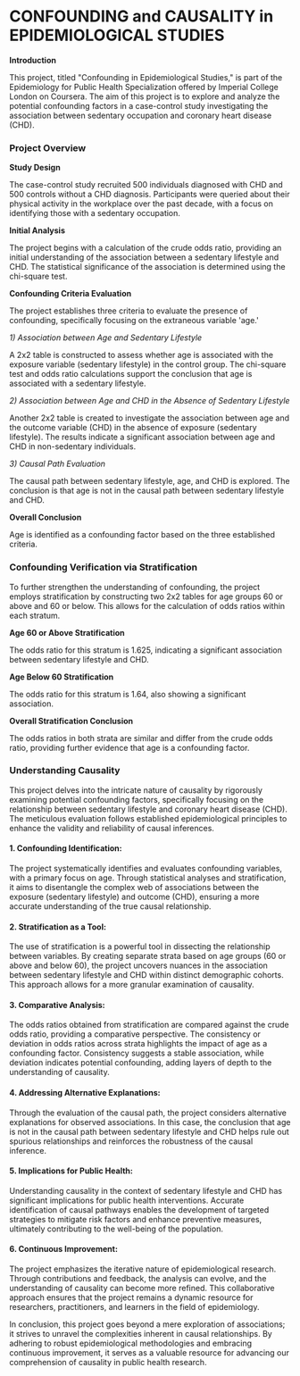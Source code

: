 # CONFOUNDING and CAUSALITY in EPIDEMIOLOGICAL STUDIES

**Introduction**

This project, titled "Confounding in Epidemiological Studies," is part of the Epidemiology for Public Health Specialization offered by Imperial College London on Coursera. The aim of this project is to explore and analyze the potential confounding factors in a case-control study investigating the association between sedentary occupation and coronary heart disease (CHD).

### Project Overview

**Study Design**

The case-control study recruited 500 individuals diagnosed with CHD and 500 controls without a CHD diagnosis. Participants were queried about their physical activity in the workplace over the past decade, with a focus on identifying those with a sedentary occupation.

**Initial Analysis**

The project begins with a calculation of the crude odds ratio, providing an initial understanding of the association between a sedentary lifestyle and CHD. The statistical significance of the association is determined using the chi-square test.

**Confounding Criteria Evaluation**

The project establishes three criteria to evaluate the presence of confounding, specifically focusing on the extraneous variable 'age.'

*1) Association between Age and Sedentary Lifestyle*

A 2x2 table is constructed to assess whether age is associated with the exposure variable (sedentary lifestyle) in the control group. The chi-square test and odds ratio calculations support the conclusion that age is associated with a sedentary lifestyle.

*2) Association between Age and CHD in the Absence of Sedentary Lifestyle*

Another 2x2 table is created to investigate the association between age and the outcome variable (CHD) in the absence of exposure (sedentary lifestyle). The results indicate a significant association between age and CHD in non-sedentary individuals.

*3) Causal Path Evaluation*

The causal path between sedentary lifestyle, age, and CHD is explored. The conclusion is that age is not in the causal path between sedentary lifestyle and CHD.

**Overall Conclusion**

Age is identified as a confounding factor based on the three established criteria.

### Confounding Verification via Stratification

To further strengthen the understanding of confounding, the project employs stratification by constructing two 2x2 tables for age groups 60 or above and 60 or below. This allows for the calculation of odds ratios within each stratum.

**Age 60 or Above Stratification**

The odds ratio for this stratum is 1.625, indicating a significant association between sedentary lifestyle and CHD.

**Age Below 60 Stratification**

The odds ratio for this stratum is 1.64, also showing a significant association.

**Overall Stratification Conclusion**

The odds ratios in both strata are similar and differ from the crude odds ratio, providing further evidence that age is a confounding factor.


### Understanding Causality

This project delves into the intricate nature of causality by rigorously examining potential confounding factors, specifically focusing on the relationship between sedentary lifestyle and coronary heart disease (CHD). The meticulous evaluation follows established epidemiological principles to enhance the validity and reliability of causal inferences.

#### 1. **Confounding Identification:**
   The project systematically identifies and evaluates confounding variables, with a primary focus on age. Through statistical analyses and stratification, it aims to disentangle the complex web of associations between the exposure (sedentary lifestyle) and outcome (CHD), ensuring a more accurate understanding of the true causal relationship.

#### 2. **Stratification as a Tool:**
   The use of stratification is a powerful tool in dissecting the relationship between variables. By creating separate strata based on age groups (60 or above and below 60), the project uncovers nuances in the association between sedentary lifestyle and CHD within distinct demographic cohorts. This approach allows for a more granular examination of causality.

#### 3. **Comparative Analysis:**
   The odds ratios obtained from stratification are compared against the crude odds ratio, providing a comparative perspective. The consistency or deviation in odds ratios across strata highlights the impact of age as a confounding factor. Consistency suggests a stable association, while deviation indicates potential confounding, adding layers of depth to the understanding of causality.

#### 4. **Addressing Alternative Explanations:**
   Through the evaluation of the causal path, the project considers alternative explanations for observed associations. In this case, the conclusion that age is not in the causal path between sedentary lifestyle and CHD helps rule out spurious relationships and reinforces the robustness of the causal inference.

#### 5. **Implications for Public Health:**
   Understanding causality in the context of sedentary lifestyle and CHD has significant implications for public health interventions. Accurate identification of causal pathways enables the development of targeted strategies to mitigate risk factors and enhance preventive measures, ultimately contributing to the well-being of the population.

#### 6. **Continuous Improvement:**
   The project emphasizes the iterative nature of epidemiological research. Through contributions and feedback, the analysis can evolve, and the understanding of causality can become more refined. This collaborative approach ensures that the project remains a dynamic resource for researchers, practitioners, and learners in the field of epidemiology.

In conclusion, this project goes beyond a mere exploration of associations; it strives to unravel the complexities inherent in causal relationships. By adhering to robust epidemiological methodologies and embracing continuous improvement, it serves as a valuable resource for advancing our comprehension of causality in public health research.

